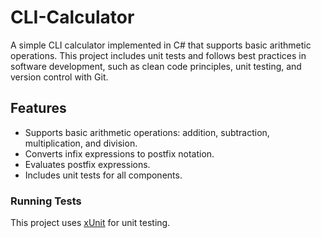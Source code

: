 # CLI-Calculator

A simple CLI calculator implemented in C# that supports basic arithmetic operations. This project includes unit tests and follows best practices in software development, such as clean code principles, unit testing, and version control with Git.

## Features

- Supports basic arithmetic operations: addition, subtraction, multiplication, and division.
- Converts infix expressions to postfix notation.
- Evaluates postfix expressions.
- Includes unit tests for all components.

### Running Tests

This project uses [xUnit](https://xunit.net/) for unit testing.
